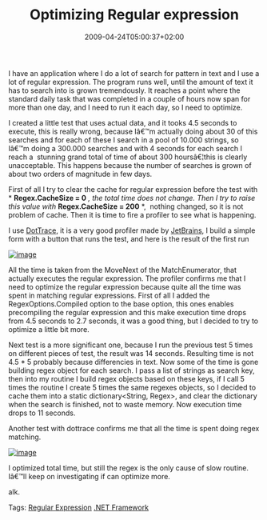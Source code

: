 ﻿---
title: "Optimizing Regular expression"
description: ""
date: 2009-04-24T05:00:37+02:00
draft: false
tags: [NET framework]
categories: [NET framework]
---
I have an application where I do a lot of search for pattern in text and I use a lot of regular expression. The program runs well, until the amount of text it has to search into is grown tremendously. It reaches a point where the standard daily task that was completed in a couple of hours now span for more than one day, and I need to run it each day, so I need to optimize.

I created a little test that uses actual data, and it tooks 4.5 seconds to execute, this is really wrong, because Iâ€™m actually doing about 30 of this searches and for each of these I search in a pool of 10.000 strings, so Iâ€™m doing a 300.000 searches and with 4 seconds for each search I reach a  stunning grand total of time of about 300 hoursâ€¦this is clearly unacceptable. This happens because the number of searches is grown of about two orders of magnitude in few days.

First of all I try to clear the cache for regular expression before the test with * **Regex.CacheSize = 0** *, the total time does not change. Then I try to raise this value with* **Regex.CacheSize = 200** *,  nothing changed, so it is not problem of cache. Then it is time to fire a profiler to see what is happening.

I use [DotTrace](http://www.jetbrains.com/profiler/), it is a very good profiler made by [JetBrains](http://www.jetbrains.com), I build a simple form with a button that runs the test, and here is the result of the first run

[![image](http://www.codewrecks.com/blog/wp-content/uploads/2009/04/image-thumb4.png "image")](http://www.codewrecks.com/blog/wp-content/uploads/2009/04/image4.png)

All the time is taken from the MoveNext of the MatchEnumerator, that actually executes the regular expression. The profiler confirms me that I need to optimize the regular expression because quite all the time was spent in matching regular expressions. First of all I added the RegexOptions.Compiled option to the base option, this ones enables precompiling the regular expression and this make execution time drops from 4.5 seconds to 2.7 seconds, it was a good thing, but I decided to try to optimize a little bit more.

Next test is a more significant one, because I run the previous test 5 times on different pieces of test, the result was 14 seconds. Resulting time is not 4.5 \* 5 probably because differencies in text. Now some of the time is gone building regex object for each search. I pass a list of strings as search key, then into my routine I build regex objects based on these keys, if I call 5 times the routine I create 5 times the same regexes objects, so I decided to cache them into a static dictionary&lt;String, Regex&gt;, and clear the dictionary when the search is finished, not to waste memory. Now execution time drops to 11 seconds.

Another test with dottrace confirms me that all the time is spent doing regex matching.

[![image](http://www.codewrecks.com/blog/wp-content/uploads/2009/04/image-thumb5.png "image")](http://www.codewrecks.com/blog/wp-content/uploads/2009/04/image5.png)

I optimized total time, but still the regex is the only cause of slow routine. Iâ€™ll keep on investigating if can optimize more.

alk.

Tags: [Regular Expression](http://technorati.com/tag/Regular%20Expression) [.NET Framework](http://technorati.com/tag/.NET%20Framework)

